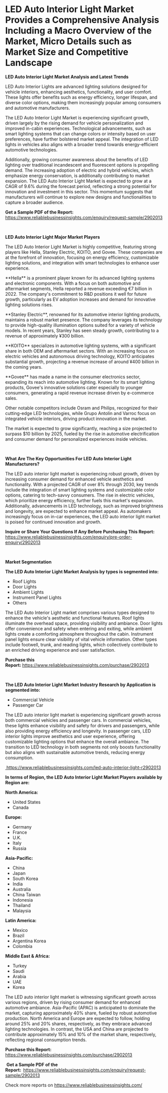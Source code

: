 <p><h1>LED Auto Interior Light Market Provides a Comprehensive Analysis Including a Macro Overview of the Market, Micro Details such as Market Size and Competitive Landscape</h1></p><p><strong>LED Auto Interior Light Market Analysis and Latest Trends</strong></p>
<p><p>LED Auto Interior Lights are advanced lighting solutions designed for vehicle interiors, enhancing aesthetics, functionality, and user comfort. These lights offer benefits such as energy efficiency, longer lifespan, and diverse color options, making them increasingly popular among consumers and automotive manufacturers.</p><p>The LED Auto Interior Light Market is experiencing significant growth, driven largely by the rising demand for vehicle personalization and improved in-cabin experiences. Technological advancements, such as smart lighting systems that can change colors or intensity based on user preferences, have further bolstered market appeal. The integration of LED lights in vehicles also aligns with a broader trend towards energy-efficient automotive technologies.</p><p>Additionally, growing consumer awareness about the benefits of LED lighting over traditional incandescent and fluorescent options is propelling demand. The increasing adoption of electric and hybrid vehicles, which emphasize energy conservation, is additionally contributing to market expansion. The LED Auto Interior Light Market is expected to grow at a CAGR of 9.6% during the forecast period, reflecting a strong potential for innovation and investment in this sector. This momentum suggests that manufacturers will continue to explore new designs and functionalities to capture a broader audience.</p></p>
<p><strong>Get a Sample PDF of the Report:&nbsp;</strong> <a href="https://www.reliablebusinessinsights.com/enquiry/request-sample/2902013?utm_campaign=2268&utm_medium=2&utm_source=Github&utm_content=ia&utm_term=11032025&utm_id=led-auto-interior-light">https://www.reliablebusinessinsights.com/enquiry/request-sample/2902013</a></p>
<p>&nbsp;</p>
<p><strong>LED Auto Interior Light Major Market Players</strong></p>
<p><p>The LED Auto Interior Light Market is highly competitive, featuring strong players like Hella, Stanley Electric, KOITO, and Govee. These companies are at the forefront of innovation, focusing on energy efficiency, customizable lighting solutions, and integration with smart technologies to enhance user experience.</p><p>**Hella** is a prominent player known for its advanced lighting systems and electronic components. With a focus on both automotive and aftermarket segments, Hella reported a revenue exceeding €7 billion in 2022. The company's commitment to R&D positions it well for future growth, particularly as EV adoption increases and demand for innovative lighting solutions rises.</p><p>**Stanley Electric**, renowned for its automotive interior lighting products, maintains a robust market presence. The company leverages its technology to provide high-quality illumination options suited for a variety of vehicle models. In recent years, Stanley has seen steady growth, contributing to a revenue of approximately ¥300 billion.</p><p>**KOITO** specializes in automotive lighting systems, with a significant share in both OEM and aftermarket sectors. With an increasing focus on electric vehicles and autonomous driving technology, KOITO anticipates substantial growth, projecting a revenue increase of around ¥400 billion in the coming years.</p><p>**Govee** has made a name in the consumer electronics sector, expanding its reach into automotive lighting. Known for its smart lighting products, Govee's innovative solutions cater especially to younger consumers, generating a rapid revenue increase driven by e-commerce sales.</p><p>Other notable competitors include Osram and Philips, recognized for their cutting-edge LED technologies, while Grupo Antolin and Varroc focus on integrated vehicle interiors, driving product innovation in the market. </p><p>The market is expected to grow significantly, reaching a size projected to surpass $10 billion by 2025, fueled by the rise in automotive electrification and consumer demand for personalized experiences inside vehicles.</p></p>
<p>&nbsp;</p>
<p><strong>What Are The Key Opportunities For LED Auto Interior Light Manufacturers?</strong></p>
<p><p>The LED auto interior light market is experiencing robust growth, driven by increasing consumer demand for enhanced vehicle aesthetics and functionality. With a projected CAGR of over 8% through 2030, key trends include the integration of smart lighting systems and customizable color options, catering to tech-savvy consumers. The rise in electric vehicles, which prioritize energy efficiency, further fuels this market's expansion. Additionally, advancements in LED technology, such as improved brightness and longevity, are expected to enhance market appeal. As automakers increasingly focus on in-car experiences, the LED auto interior light market is poised for continued innovation and growth.</p></p>
<p><strong>Inquire or Share Your Questions If Any Before Purchasing This Report:</strong> <a href="https://www.reliablebusinessinsights.com/enquiry/pre-order-enquiry/2902013?utm_campaign=2268&utm_medium=2&utm_source=Github&utm_content=ia&utm_term=11032025&utm_id=led-auto-interior-light">https://www.reliablebusinessinsights.com/enquiry/pre-order-enquiry/2902013</a></p>
<p>&nbsp;</p>
<p><strong>Market Segmentation</strong></p>
<p><strong>The LED Auto Interior Light Market Analysis by types is segmented into:</strong></p>
<p><ul><li>Roof Lights</li><li>Door Lights</li><li>Ambient Lights</li><li>Instrument Panel Lights</li><li>Others</li></ul></p>
<p><p>The LED Auto Interior Light market comprises various types designed to enhance the vehicle's aesthetic and functional features. Roof lights illuminate the overhead space, providing visibility and ambiance. Door lights offer convenience and safety when entering and exiting, while ambient lights create a comforting atmosphere throughout the cabin. Instrument panel lights ensure clear visibility of vital vehicle information. Other types include footwell, trunk, and reading lights, which collectively contribute to an enriched driving experience and user satisfaction.</p></p>
<p><strong>Purchase this Report:&nbsp;</strong><a href="https://www.reliablebusinessinsights.com/purchase/2902013?utm_campaign=2268&utm_medium=2&utm_source=Github&utm_content=ia&utm_term=11032025&utm_id=led-auto-interior-light">https://www.reliablebusinessinsights.com/purchase/2902013</a></p>
<p>&nbsp;</p>
<p><strong>The LED Auto Interior Light Market Industry Research by Application is segmented into:</strong></p>
<p><ul><li>Commercial Vehicle</li><li>Passenger Car</li></ul></p>
<p><p>The LED auto interior light market is experiencing significant growth across both commercial vehicles and passenger cars. In commercial vehicles, these lights enhance visibility and safety for drivers and passengers, while also providing energy efficiency and longevity. In passenger cars, LED interior lights improve aesthetics and user experience, offering customizable lighting options that enhance the overall ambiance. The transition to LED technology in both segments not only boosts functionality but also aligns with sustainable automotive trends, reducing energy consumption.</p></p>
<p><a href="https://www.reliablebusinessinsights.com/led-auto-interior-light-r2902013?utm_campaign=2268&utm_medium=2&utm_source=Github&utm_content=ia&utm_term=11032025&utm_id=led-auto-interior-light">&nbsp;https://www.reliablebusinessinsights.com/led-auto-interior-light-r2902013</a></p>
<p><strong>In terms of Region, the LED Auto Interior Light Market Players available by Region are:</strong></p>
<p>
    <p> <strong> North America: </strong>
        <ul>
            <li>United States</li>
            <li>Canada</li>
        </ul>
        </p> 
    <p> <strong> Europe: </strong>
        <ul>
            <li>Germany</li>
            <li>France</li>
            <li>U.K.</li>
            <li>Italy</li>
            <li>Russia</li>
        </ul>
        </p> 
    <p> <strong> Asia-Pacific: </strong>
        <ul>
            <li>China</li>
            <li>Japan</li>
            <li>South Korea</li>
            <li>India</li>
            <li>Australia</li>
            <li>China Taiwan</li>
            <li>Indonesia</li>
            <li>Thailand</li>
            <li>Malaysia</li>
        </ul>
        </p> 
    <p> <strong> Latin America: </strong>
        <ul>
            <li>Mexico</li>
            <li>Brazil</li>
            <li>Argentina Korea</li>
            <li>Colombia</li>
        </ul>
        </p> 
    <p> <strong> Middle East & Africa: </strong>
        <ul>
            <li>Turkey</li>
            <li>Saudi</li>
            <li>Arabia</li>
            <li>UAE</li>
            <li>Korea</li>
        </ul>
    </p>
    </p>
<p><p>The LED auto interior light market is witnessing significant growth across various regions, driven by rising consumer demand for enhanced automotive ambiance. Asia-Pacific (APAC) is anticipated to dominate the market, capturing approximately 40% share, fueled by robust automotive production. North America and Europe are expected to follow, holding around 25% and 20% shares, respectively, as they embrace advanced lighting technologies. In contrast, the USA and China are projected to contribute approximately 15% and 10% of the market share, respectively, reflecting regional consumption trends.</p></p>
<p><strong>Purchase this Report: </strong><a href="https://www.reliablebusinessinsights.com/purchase/2902013?utm_campaign=2268&utm_medium=2&utm_source=Github&utm_content=ia&utm_term=11032025&utm_id=led-auto-interior-light">https://www.reliablebusinessinsights.com/purchase/2902013</a></p>
<p>&nbsp;<strong>Get a Sample PDF of the Report:&nbsp;&nbsp;</strong><a href="https://www.reliablebusinessinsights.com/enquiry/request-sample/2902013?utm_campaign=2268&utm_medium=2&utm_source=Github&utm_content=ia&utm_term=11032025&utm_id=led-auto-interior-light">https://www.reliablebusinessinsights.com/enquiry/request-sample/2902013</a></p>
<p><strong></strong></p>
<p>Check more reports on <a href="https://www.reliablebusinessinsights.com/?utm_campaign=2268&utm_medium=2&utm_source=Github&utm_content=ia&utm_term=11032025&utm_id=led-auto-interior-light">https://www.reliablebusinessinsights.com/</a></p>